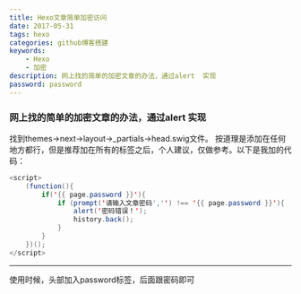 ```yaml
---
title: Hexo文章简单加密访问
date: 2017-05-31
tags: hexo
categories: github博客搭建
keywords:
	- Hexo
	- 加密
description: 网上找的简单的加密文章的办法，通过alert  实现
password: password
---
```


### 网上找的简单的加密文章的办法，通过alert  实现
找到themes->next->layout->_partials->head.swig文件。
按道理是添加在任何地方都行，但是推荐加在所有的<meta>标签之后，个人建议，仅做参考。以下是我加的代码：

```java
<script>
    (function(){
        if('{{ page.password }}'){
            if (prompt('请输入文章密码','') !== '{{ page.password }}'){
                alert('密码错误！');
                history.back();
            }
        }
    })();
</script>
```

---
使用时候，头部加入password标签，后面跟密码即可



